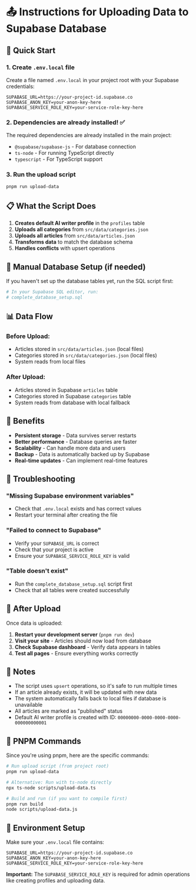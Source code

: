 # 📤 Instructions for Uploading Data to Supabase Database

## 🚀 Quick Start

### 1. Create `.env.local` file
Create a file named `.env.local` in your project root with your Supabase credentials:

```env
SUPABASE_URL=https://your-project-id.supabase.co
SUPABASE_ANON_KEY=your-anon-key-here
SUPABASE_SERVICE_ROLE_KEY=your-service-role-key-here
```

### 2. Dependencies are already installed! ✅
The required dependencies are already installed in the main project:
- `@supabase/supabase-js` - For database connection
- `ts-node` - For running TypeScript directly
- `typescript` - For TypeScript support

### 3. Run the upload script
```bash
pnpm run upload-data
```

## 📋 What the Script Does

1. **Creates default AI writer profile** in the `profiles` table
2. **Uploads all categories** from `src/data/categories.json`
3. **Uploads all articles** from `src/data/articles.json`
4. **Transforms data** to match the database schema
5. **Handles conflicts** with upsert operations

## 🔧 Manual Database Setup (if needed)

If you haven't set up the database tables yet, run the SQL script first:

```bash
# In your Supabase SQL editor, run:
# complete_database_setup.sql
```

## 📊 Data Flow

### Before Upload:
- Articles stored in `src/data/articles.json` (local files)
- Categories stored in `src/data/categories.json` (local files)
- System reads from local files

### After Upload:
- Articles stored in Supabase `articles` table
- Categories stored in Supabase `categories` table
- System reads from database with local fallback

## 🎯 Benefits

- **Persistent storage** - Data survives server restarts
- **Better performance** - Database queries are faster
- **Scalability** - Can handle more data and users
- **Backup** - Data is automatically backed up by Supabase
- **Real-time updates** - Can implement real-time features

## 🚨 Troubleshooting

### "Missing Supabase environment variables"
- Check that `.env.local` exists and has correct values
- Restart your terminal after creating the file

### "Failed to connect to Supabase"
- Verify your `SUPABASE_URL` is correct
- Check that your project is active
- Ensure your `SUPABASE_SERVICE_ROLE_KEY` is valid

### "Table doesn't exist"
- Run the `complete_database_setup.sql` script first
- Check that all tables were created successfully

## 🔄 After Upload

Once data is uploaded:

1. **Restart your development server** (`pnpm run dev`)
2. **Visit your site** - Articles should now load from database
3. **Check Supabase dashboard** - Verify data appears in tables
4. **Test all pages** - Ensure everything works correctly

## 📝 Notes

- The script uses `upsert` operations, so it's safe to run multiple times
- If an article already exists, it will be updated with new data
- The system automatically falls back to local files if database is unavailable
- All articles are marked as "published" status
- Default AI writer profile is created with ID: `00000000-0000-0000-0000-000000000001`

## 🐙 PNPM Commands

Since you're using pnpm, here are the specific commands:

```bash
# Run upload script (from project root)
pnpm run upload-data

# Alternative: Run with ts-node directly
npx ts-node scripts/upload-data.ts

# Build and run (if you want to compile first)
pnpm run build
node scripts/upload-data.js
```

## 🔧 Environment Setup

Make sure your `.env.local` file contains:

```env
SUPABASE_URL=https://your-project-id.supabase.co
SUPABASE_ANON_KEY=your-anon-key-here
SUPABASE_SERVICE_ROLE_KEY=your-service-role-key-here
```

**Important:** The `SUPABASE_SERVICE_ROLE_KEY` is required for admin operations like creating profiles and uploading data.
